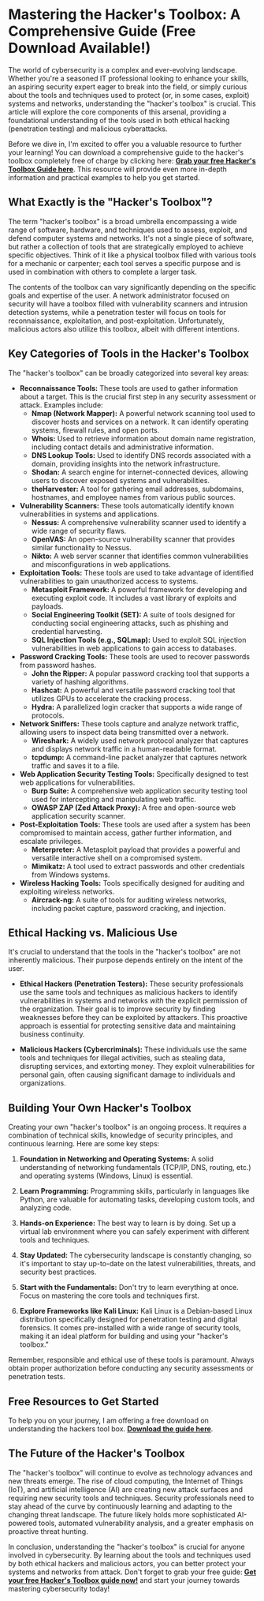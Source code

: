 # Mastering the Hacker's Toolbox: A Comprehensive Guide (Free Download Available!)

The world of cybersecurity is a complex and ever-evolving landscape. Whether you're a seasoned IT professional looking to enhance your skills, an aspiring security expert eager to break into the field, or simply curious about the tools and techniques used to protect (or, in some cases, exploit) systems and networks, understanding the "hacker's toolbox" is crucial. This article will explore the core components of this arsenal, providing a foundational understanding of the tools used in both ethical hacking (penetration testing) and malicious cyberattacks.

Before we dive in, I'm excited to offer you a valuable resource to further your learning! You can download a comprehensive guide to the hacker's toolbox completely free of charge by clicking here:  **[Grab your free Hacker's Toolbox Guide here](https://udemywork.com/hack-toolbox)**.  This resource will provide even more in-depth information and practical examples to help you get started.

## What Exactly is the "Hacker's Toolbox"?

The term "hacker's toolbox" is a broad umbrella encompassing a wide range of software, hardware, and techniques used to assess, exploit, and defend computer systems and networks. It's not a single piece of software, but rather a collection of tools that are strategically employed to achieve specific objectives.  Think of it like a physical toolbox filled with various tools for a mechanic or carpenter; each tool serves a specific purpose and is used in combination with others to complete a larger task.

The contents of the toolbox can vary significantly depending on the specific goals and expertise of the user. A network administrator focused on security will have a toolbox filled with vulnerability scanners and intrusion detection systems, while a penetration tester will focus on tools for reconnaissance, exploitation, and post-exploitation.  Unfortunately, malicious actors also utilize this toolbox, albeit with different intentions.

## Key Categories of Tools in the Hacker's Toolbox

The "hacker's toolbox" can be broadly categorized into several key areas:

*   **Reconnaissance Tools:** These tools are used to gather information about a target. This is the crucial first step in any security assessment or attack.  Examples include:
    *   **Nmap (Network Mapper):** A powerful network scanning tool used to discover hosts and services on a network. It can identify operating systems, firewall rules, and open ports.
    *   **Whois:** Used to retrieve information about domain name registration, including contact details and administrative information.
    *   **DNS Lookup Tools:**  Used to identify DNS records associated with a domain, providing insights into the network infrastructure.
    *   **Shodan:** A search engine for internet-connected devices, allowing users to discover exposed systems and vulnerabilities.
    *   **theHarvester:** A tool for gathering email addresses, subdomains, hostnames, and employee names from various public sources.
*   **Vulnerability Scanners:** These tools automatically identify known vulnerabilities in systems and applications.
    *   **Nessus:** A comprehensive vulnerability scanner used to identify a wide range of security flaws.
    *   **OpenVAS:** An open-source vulnerability scanner that provides similar functionality to Nessus.
    *   **Nikto:** A web server scanner that identifies common vulnerabilities and misconfigurations in web applications.
*   **Exploitation Tools:** These tools are used to take advantage of identified vulnerabilities to gain unauthorized access to systems.
    *   **Metasploit Framework:** A powerful framework for developing and executing exploit code. It includes a vast library of exploits and payloads.
    *   **Social Engineering Toolkit (SET):** A suite of tools designed for conducting social engineering attacks, such as phishing and credential harvesting.
    *   **SQL Injection Tools (e.g., SQLmap):** Used to exploit SQL injection vulnerabilities in web applications to gain access to databases.
*   **Password Cracking Tools:** These tools are used to recover passwords from password hashes.
    *   **John the Ripper:** A popular password cracking tool that supports a variety of hashing algorithms.
    *   **Hashcat:** A powerful and versatile password cracking tool that utilizes GPUs to accelerate the cracking process.
    *   **Hydra:** A parallelized login cracker that supports a wide range of protocols.
*   **Network Sniffers:** These tools capture and analyze network traffic, allowing users to inspect data being transmitted over a network.
    *   **Wireshark:** A widely used network protocol analyzer that captures and displays network traffic in a human-readable format.
    *   **tcpdump:** A command-line packet analyzer that captures network traffic and saves it to a file.
*   **Web Application Security Testing Tools:** Specifically designed to test web applications for vulnerabilities.
    *   **Burp Suite:** A comprehensive web application security testing tool used for intercepting and manipulating web traffic.
    *   **OWASP ZAP (Zed Attack Proxy):** A free and open-source web application security scanner.
*   **Post-Exploitation Tools:** These tools are used after a system has been compromised to maintain access, gather further information, and escalate privileges.
    *   **Meterpreter:** A Metasploit payload that provides a powerful and versatile interactive shell on a compromised system.
    *   **Mimikatz:** A tool used to extract passwords and other credentials from Windows systems.
*   **Wireless Hacking Tools:** Tools specifically designed for auditing and exploiting wireless networks.
    *   **Aircrack-ng:** A suite of tools for auditing wireless networks, including packet capture, password cracking, and injection.

## Ethical Hacking vs. Malicious Use

It's crucial to understand that the tools in the "hacker's toolbox" are not inherently malicious.  Their purpose depends entirely on the intent of the user.

*   **Ethical Hackers (Penetration Testers):**  These security professionals use the same tools and techniques as malicious hackers to identify vulnerabilities in systems and networks *with* the explicit permission of the organization.  Their goal is to improve security by finding weaknesses before they can be exploited by attackers. This proactive approach is essential for protecting sensitive data and maintaining business continuity.

*   **Malicious Hackers (Cybercriminals):**  These individuals use the same tools and techniques for illegal activities, such as stealing data, disrupting services, and extorting money. They exploit vulnerabilities for personal gain, often causing significant damage to individuals and organizations.

## Building Your Own Hacker's Toolbox

Creating your own "hacker's toolbox" is an ongoing process. It requires a combination of technical skills, knowledge of security principles, and continuous learning. Here are some key steps:

1.  **Foundation in Networking and Operating Systems:**  A solid understanding of networking fundamentals (TCP/IP, DNS, routing, etc.) and operating systems (Windows, Linux) is essential.

2.  **Learn Programming:**  Programming skills, particularly in languages like Python, are valuable for automating tasks, developing custom tools, and analyzing code.

3.  **Hands-on Experience:**  The best way to learn is by doing. Set up a virtual lab environment where you can safely experiment with different tools and techniques.

4.  **Stay Updated:**  The cybersecurity landscape is constantly changing, so it's important to stay up-to-date on the latest vulnerabilities, threats, and security best practices.

5.  **Start with the Fundamentals:** Don't try to learn everything at once. Focus on mastering the core tools and techniques first.

6. **Explore Frameworks like Kali Linux:** Kali Linux is a Debian-based Linux distribution specifically designed for penetration testing and digital forensics. It comes pre-installed with a wide range of security tools, making it an ideal platform for building and using your "hacker's toolbox."

Remember, responsible and ethical use of these tools is paramount.  Always obtain proper authorization before conducting any security assessments or penetration tests.

## Free Resources to Get Started

To help you on your journey, I am offering a free download on understanding the hackers tool box.  **[Download the guide here](https://udemywork.com/hack-toolbox)**.

## The Future of the Hacker's Toolbox

The "hacker's toolbox" will continue to evolve as technology advances and new threats emerge.  The rise of cloud computing, the Internet of Things (IoT), and artificial intelligence (AI) are creating new attack surfaces and requiring new security tools and techniques.  Security professionals need to stay ahead of the curve by continuously learning and adapting to the changing threat landscape.  The future likely holds more sophisticated AI-powered tools, automated vulnerability analysis, and a greater emphasis on proactive threat hunting.

In conclusion, understanding the "hacker's toolbox" is crucial for anyone involved in cybersecurity. By learning about the tools and techniques used by both ethical hackers and malicious actors, you can better protect your systems and networks from attack. Don't forget to grab your free guide: **[Get your free Hacker's Toolbox guide now!](https://udemywork.com/hack-toolbox)** and start your journey towards mastering cybersecurity today!
